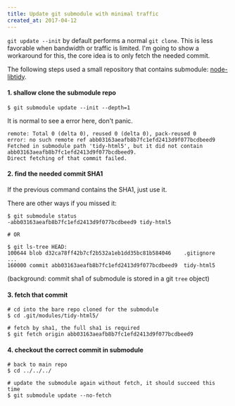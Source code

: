 ```yaml
---
title: Update git submodule with minimal traffic
created_at: 2017-04-12
---
```


`git update --init` by default performs a normal `git clone`. This is less favorable when bandwidth or traffic is limited. I'm going to show a workaround for this, the core idea is to only fetch the needed commit.

The following steps used a small repository that contains submodule: [node-libtidy](https://github.com/gagern/node-libtidy).

#### 1. shallow clone the submodule repo

    $ git submodule update --init --depth=1

It is normal to see a error here, don't panic.

```text
remote: Total 0 (delta 0), reused 0 (delta 0), pack-reused 0
error: no such remote ref abb03163aeafb8b7fc1efd2413d9f077bcdbeed9
Fetched in submodule path 'tidy-html5', but it did not contain abb03163aeafb8b7fc1efd2413d9f077bcdbeed9.
Direct fetching of that commit failed.
```

#### 2. find the needed commit SHA1

If the previous command contains the SHA1, just use it.

There are other ways if you missed it:

```text
$ git submodule status
-abb03163aeafb8b7fc1efd2413d9f077bcdbeed9 tidy-html5

# OR

$ git ls-tree HEAD:
100644 blob d32ca78ff42b7cf2b532a1eb1dd35bc81b584046    .gitignore
...
160000 commit abb03163aeafb8b7fc1efd2413d9f077bcdbeed9  tidy-html5
```

(background: commit sha1 of submodule is stored in a git `tree` object)

#### 3. fetch that commit

```text
# cd into the bare repo cloned for the submodule
$ cd .git/modules/tidy-html5/

# fetch by sha1, the full sha1 is required
$ git fetch origin abb03163aeafb8b7fc1efd2413d9f077bcdbeed9
```

#### 4. checkout the correct commit in submodule

```text
# back to main repo
$ cd ../../../

# update the submodule again without fetch, it should succeed this time
$ git submodule update --no-fetch
```